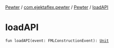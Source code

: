 [Pewter](../../index.md) / [com.ejektaflex.pewter](../index.md) / [Pewter](index.md) / [loadAPI](./load-a-p-i.md)

# loadAPI

`fun loadAPI(event: FMLConstructionEvent): `[`Unit`](https://kotlinlang.org/api/latest/jvm/stdlib/kotlin/-unit/index.html)